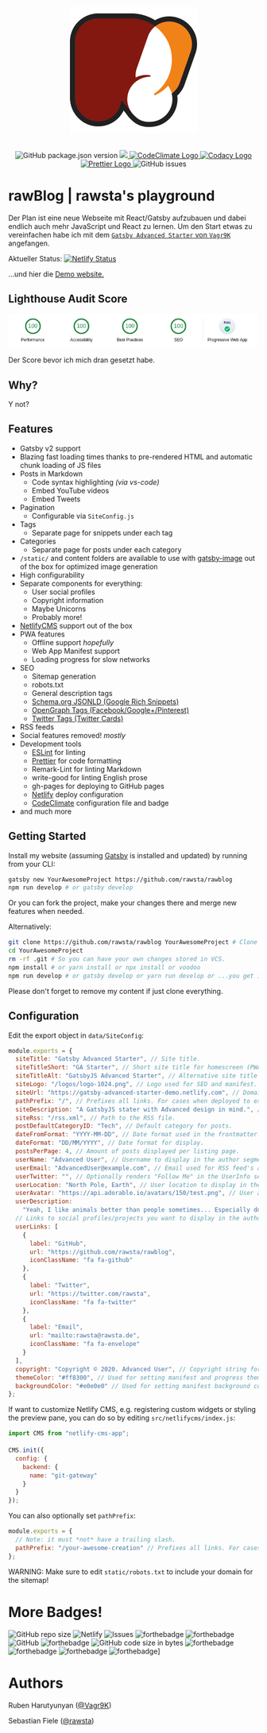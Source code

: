 
<div align="center"  style="margin-bottom:30px">
    <img src="static/logos/logo-512.png" alt="Logo" width='256px' height='256px'/>
</div>

<div align="center">
    <img alt="GitHub package.json version" src="https://img.shields.io/github/package-json/v/rawsta/rawblog?style=flat-square">
    <a href="https://codeclimate.com/github/rawsta/rawblog/maintainability">
      <img src="https://api.codeclimate.com/v1/badges/e2d2e8a85434d5686fcc/maintainability" />
    </a>
    <a href='https://codeclimate.com/github/rawsta/rawblog'>
      <img src="https://codeclimate.com/github/rawsta/rawblog/badges/issue_count.svg" alt="CodeClimate Logo" />
    </a>
    <a href='https://www.codacy.com/app/rawsta/rawblog?utm_source=github.com&utm_medium=referral&utm_content=rawsta/rawblog&utm_campaign=Badge_Grade'>
      <img src="https://api.codacy.com/project/badge/Grade/990fb54ea8094f2aa0ed77f14e859820" alt="Codacy Logo" />
    </a>
    <a href='https://github.com/prettier/prettier'>
      <img src="https://img.shields.io/badge/code_style-prettier-ff69b4.svg?style=flat-square" alt="Prettier Logo" />
    </a>
    <img alt="GitHub issues" src="https://img.shields.io/github/issues/rawsta/rawblog?style=flat-square">
</div>

# rawBlog | rawsta's playground

Der Plan ist eine neue Webseite mit React/Gatsby aufzubauen und dabei endlich auch mehr JavaScript und React zu lernen.
Um den Start etwas zu vereinfachen habe ich mit dem [`Gatsby Advanced Starter` von `Vagr9K`](https://github.com/Vagr9K/gatsby-advanced-starter/) angefangen.

Aktueller Status: [![Netlify Status](https://api.netlify.com/api/v1/badges/bfc49937-8f96-4817-a493-6ceba1541296/deploy-status)](https://app.netlify.com/sites/rawblog/deploys)

...und hier die [Demo website.](https://rawblog.netlify.app)

## Lighthouse Audit Score

<div align="center">
    <a href="https://developers.google.com/web/tools/lighthouse/">
      <img src="docs/pwa-score.png" alt="Lighthouse Score" />
    </a>
</div>

Der Score bevor ich mich dran gesetzt habe.

## Why?

Y not?

## Features

- Gatsby v2 support
- Blazing fast loading times thanks to pre-rendered HTML and automatic chunk loading of JS files
- Posts in Markdown
  - Code syntax highlighting *(via vs-code)*
  - Embed YouTube videos
  - Embed Tweets
- Pagination
  - Configurable via `SiteConfig.js`
- Tags
  - Separate page for snippets under each tag
- Categories
  - Separate page for posts under each category
- `/static/` and content folders are available to use with [gatsby-image](https://www.gatsbyjs.org/docs/gatsby-image/) out of the box for optimized image generation
- High configurability
- Separate components for everything:
  - User social profiles
  - Copyright information
  - Maybe Unicorns
  - Probably more!
- [NetlifyCMS](https://www.netlifycms.org) support out of the box
- PWA features
  - Offline support *hopefully*
  - Web App Manifest support
  - Loading progress for slow networks
- SEO
  - Sitemap generation
  - robots.txt
  - General description tags
  - [Schema.org JSONLD (Google Rich Snippets)](https://schema.org/)
  - [OpenGraph Tags (Facebook/Google+/Pinterest)](https://ogp.me/)
  - [Twitter Tags (Twitter Cards)](https://developer.twitter.com/en/docs/tweets/optimize-with-cards/overview/markup)
- RSS feeds
- Social features removed! _mostly_
- Development tools
  - [ESLint](https://eslint.org/) for linting
  - [Prettier](https://prettier.io/) for code formatting
  - Remark-Lint for linting Markdown
  - write-good for linting English prose
  - gh-pages for deploying to GitHub pages
  - [Netlify](https://www.netlify.com/) deploy configuration
  - [CodeClimate](https://codeclimate.com/) configuration file and badge
- and much more

## Getting Started

Install my website (assuming [Gatsby](https://github.com/gatsbyjs/gatsby/) is installed and updated) by running from your CLI:

```sh
gatsby new YourAwesomeProject https://github.com/rawsta/rawblog
npm run develop # or gatsby develop
```

Or you can fork the project, make your changes there and merge new features when needed.

Alternatively:

```sh
git clone https://github.com/rawsta/rawblog YourAwesomeProject # Clone the project
cd YourAwesomeProject
rm -rf .git # So you can have your own changes stored in VCS.
npm install # or yarn install or npx install or voodoo
npm run develop # or gatsby develop or yarn run develop or ...you get it.
```

Please don't forget to remove my content if just clone everything.

## Configuration

Edit the export object in `data/SiteConfig`:

```js
module.exports = {
  siteTitle: "Gatsby Advanced Starter", // Site title.
  siteTitleShort: "GA Starter", // Short site title for homescreen (PWA). Preferably should be under 12 characters to prevent truncation.
  siteTitleAlt: "GatsbyJS Advanced Starter", // Alternative site title for SEO.
  siteLogo: "/logos/logo-1024.png", // Logo used for SEO and manifest.
  siteUrl: "https://gatsby-advanced-starter-demo.netlify.com", // Domain of your website without pathPrefix.
  pathPrefix: "/", // Prefixes all links. For cases when deployed to example.github.io/gatsby-advanced-starter/.
  siteDescription: "A GatsbyJS stater with Advanced design in mind.", // Website description used for RSS feeds/meta description tag.
  siteRss: "/rss.xml", // Path to the RSS file.
  postDefaultCategoryID: "Tech", // Default category for posts.
  dateFromFormat: "YYYY-MM-DD", // Date format used in the frontmatter.
  dateFormat: "DD/MM/YYYY", // Date format for display.
  postsPerPage: 4, // Amount of posts displayed per listing page.
  userName: "Advanced User", // Username to display in the author segment.
  userEmail: "AdvancedUser@example.com", // Email used for RSS feed's author segment
  userTwitter: "", // Optionally renders "Follow Me" in the UserInfo segment.
  userLocation: "North Pole, Earth", // User location to display in the author segment.
  userAvatar: "https://api.adorable.io/avatars/150/test.png", // User avatar to display in the author segment.
  userDescription:
    "Yeah, I like animals better than people sometimes... Especially dogs. Dogs are the best. Every time you come home, they act like they haven't seen you in a year. And the good thing about dogs... is they got different dogs for different people.", // User description to display in the author segment.
  // Links to social profiles/projects you want to display in the author segment/navigation bar.
  userLinks: [
    {
      label: "GitHub",
      url: "https://github.com/rawsta/rawblog",
      iconClassName: "fa fa-github"
    },
    {
      label: "Twitter",
      url: "https://twitter.com/rawsta",
      iconClassName: "fa fa-twitter"
    },
    {
      label: "Email",
      url: "mailto:rawsta@rawsta.de",
      iconClassName: "fa fa-envelope"
    }
  ],
  copyright: "Copyright © 2020. Advanced User", // Copyright string for the footer of the website and RSS feed.
  themeColor: "#ff8300", // Used for setting manifest and progress theme colors.
  backgroundColor: "#e0e0e0" // Used for setting manifest background color.
};
```

If want to customize Netlify CMS, e.g. registering custom widgets or styling the preview pane, you can do so by editing `src/netlifycms/index.js`:

```js
import CMS from "netlify-cms-app";

CMS.init({
  config: {
    backend: {
      name: "git-gateway"
    }
  }
});
```

You can also optionally set `pathPrefix`:

```js
module.exports = {
  // Note: it must *not* have a trailing slash.
  pathPrefix: "/your-awesome-creation" // Prefixes all links. For cases when deployed to example.github.io/your-awesome-creation/.
};
```

WARNING: Make sure to edit `static/robots.txt` to include your domain for the sitemap!

# More Badges!
![GitHub repo size](https://img.shields.io/github/repo-size/rawsta/rawblog?style=for-the-badge)
![Netlify](https://img.shields.io/netlify/bfc49937-8f96-4817-a493-6ceba1541296?style=for-the-badge)
![Issues](https://img.shields.io/badge/issues-a%20lot-orange?style=for-the-badge)
![forthebadge](https://forthebadge.com/images/badges/approved-by-veridian-dynamics.svg)
![forthebadge](https://forthebadge.com/images/badges/made-with-javascript.svg)
![GitHub](https://img.shields.io/github/license/rawsta/rawblog?style=for-the-badge)
![forthebadge](https://forthebadge.com/images/badges/reading-6th-grade-level.svg)
![GitHub code size in bytes](https://img.shields.io/github/languages/code-size/rawsta/rawblog?style=for-the-badge)
![forthebadge](https://forthebadge.com/images/badges/uses-badges.svg)
![forthebadge](https://forthebadge.com/images/badges/compatibility-betamax.svg)
![forthebadge](https://forthebadge.com/images/badges/you-didnt-ask-for-this.svg)
![forthebadge](https://forthebadge.com/images/badges/fuck-it-ship-it.svg)]

# Authors

Ruben Harutyunyan ([@Vagr9K](https://twitter.com/Vagr9K))

Sebastian Fiele ([@rawsta](https://twitter.com/rawsta))
